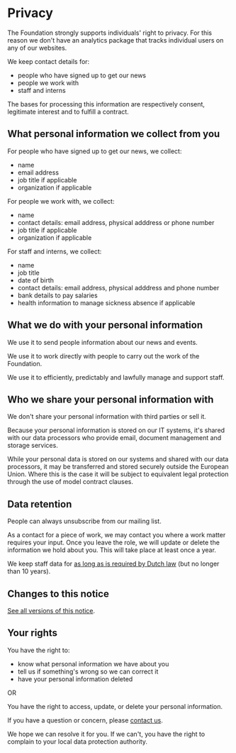 # Privacy

The Foundation strongly supports individuals' right to privacy. For this reason we don't have an analytics package that tracks individual users on any of our websites.

We keep contact details for:

* people who have signed up to get our news
* people we work with
* staff and interns

The bases for processing this information are respectively consent, legitimate interest and to fulfill a contract.

## What personal information we collect from you

For people who have signed up to get our news, we collect:

* name
* email address
* job title if applicable
* organization if applicable

For people we work with, we collect:

* name
* contact details: email address, physical adddress or phone number
* job title if applicable
* organization if applicable

For staff and interns, we collect:

* name
* job title
* date of birth
* contact details: email address, physical adddress and phone number
* bank details to pay salaries
* health information to manage sickness absence if applicable

## What we do with your personal information

We use it to send people information about our news and events.

We use it to work directly with people to carry out the work of the Foundation.

We use it to efficiently, predictably and lawfully manage and support staff.

## Who we share your personal information with

We don't share your personal information with third parties or sell it.

Because your personal information is stored on our IT systems, it's shared with our data processors who provide email, document management and storage services.

While your personal data is stored on our systems and shared with our data processors, it may be transferred and stored securely outside the European Union. Where this is the case it will be subject to equivalent legal protection through the use of model contract clauses.

## Data retention

People can always unsubscribe from our mailing list.

As a contact for a piece of work, we may contact you where a work matter requires your input. Once you leave the role, we will update or delete the information we hold about you. This will take place at least once a year.

We keep staff data for [as long as is required by Dutch law](https://www.tuxx.nl/bewaartermijnen/documenten/#Algemene%20bedrijfsmatige%20documenten) (but no longer than 10 years).

## Changes to this notice

[See all versions of this notice](https://github.com/publiccodenet/about/commits/master/organization/privacy.md).

## Your rights

You have the right to:

* know what personal information we have about you
* tell us if something's wrong so we can correct it
* have your personal information deleted

OR

You have the right to access, update, or delete your personal information.

If you have a question or concern, please [contact us](contact-details.md).

We hope we can resolve it for you. If we can't, you have the right to complain to your local data protection authority. 